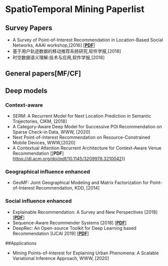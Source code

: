 # SpatioTemporal Mining Paperlist 

## Survey Papers
* A Survey of Point-of-Interest Recommendation in Location-Based Social Networks, AAAI workshop,[2016] [[__PDF__](https://www.aaai.org/ocs/index.php/WS/AAAIW15/paper/viewFile/10132/10253)]
* 基于用户轨迹数据的移动推荐系统研究,软件学报,[2018]
* 时空数据语义理解:技术与应用,软件学报,[2018]

## General papers[MF/CF]

## Deep models

### Context-aware 
* SERM: A Recurrent Model for Next Location Prediction in Semantic Trajectories, CIKM, [2018]
* A Category-Aware Deep Model for Successive POI Recommendation on Sparse Check-in Data, WWW, [2020]
* Next Point-of-Interest Recommendation on Resource-Constrained Mobile Devices, WWW,[2020]
* A Contextual Attention Recurrent Architecture for Context-Aware Venue Recommendation [[__PDF__] https://dl.acm.org/doi/pdf/10.1145/3209978.3210042)]
### Geographical influence enhanced
* GeoMF: Joint Geographical Modeling and Matrix Factorization for Point-of-Interest Recommendation, KDD, [2014]

### Social influence enhanced
* Explainable Recommendation: A Survey and New Perspectives [2018] [[__PDF__]](https://arxiv.org/pdf/1804.11192.pdf)
* Sequence-Aware Recommender Systems [2018] [[__PDF__]](https://arxiv.org/pdf/1802.08452.pdf)
* DeepRec: An Open-source Toolkit for Deep Learning based Recommendation [IJCAI 2019] [[__PDF__]](https://arxiv.org/pdf/1905.10536.pdf)

##Applications
* Mining Points-of-Interest for Explaining Urban Phenomena: A Scalable Variational Inference Approach, WWW, [2020]
